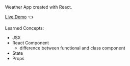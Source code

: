 Weather App created with React.

[Live Demo](https://gonzalo102.github.io/CV-Builder/) :point_left:

Learned Concepts:

- JSX
- React Component
  - difference between functional and class component
- State
- Props
